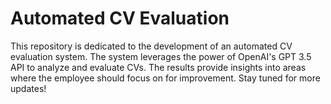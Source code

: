 # Automated CV Evaluation

This repository is dedicated to the development of an automated CV evaluation system. The system leverages the power of OpenAI's GPT 3.5 API to analyze and evaluate CVs. The results provide insights into areas where the employee should focus on for improvement. Stay tuned for more updates!